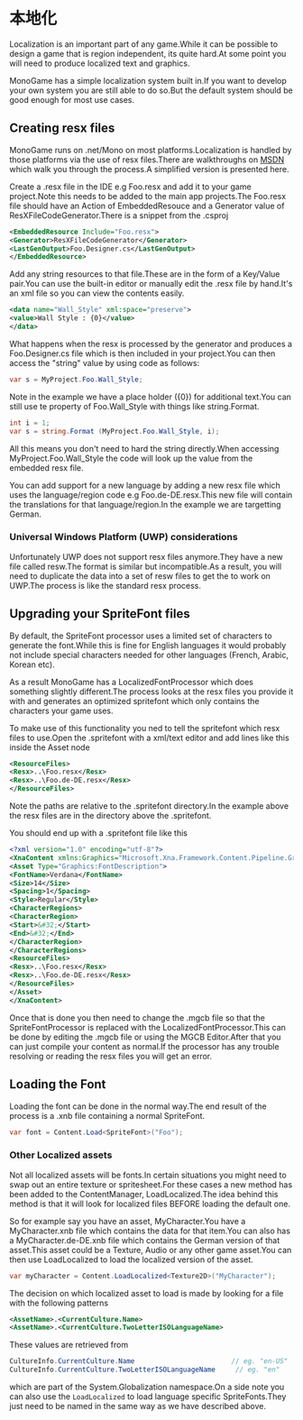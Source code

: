 # 本地化

Localization is an important part of any game.While it can be possible to design a
game that is region independent, its quite hard.At some point you will need to
produce localized text and graphics.

MonoGame has a simple localization system built in.If you want to develop your own
system you are still able to do so.But the default system should be good enough for
most use cases.

## Creating resx files

MonoGame runs on .net/Mono on most platforms.Localization is handled by those platforms
via the use of resx files.There are walkthroughs on [MSDN](https://msdn.microsoft.com/en-us/library/aa992030(v=vs.100).aspx)
which walk you through the process.A simplified version is presented here.

Create a .resx file in the IDE e.g Foo.resx and add it to your game project.Note this needs to be added to the
main app projects.The Foo.resx file should have an Action of EmbeddedResouce and a Generator value of ResXFileCodeGenerator.There is a snippet from the .csproj

```xml
<EmbeddedResource Include="Foo.resx">
<Generator>ResXFileCodeGenerator</Generator>
<LastGenOutput>Foo.Designer.cs</LastGenOutput>
</EmbeddedResource>
```

Add any string resources to that file.These are in the form of a Key/Value pair.You can use the built-in editor
or manually edit the .resx file by hand.It's an xml file so you can view the contents easily.

```xml
<data name="Wall_Style" xml:space="preserve">
<value>Wall Style : {0}</value>
</data>
```

What happens when the resx is processed by the generator and produces a Foo.Designer.cs file which is then
included in your project.You can then access the "string" value by using code as follows:

```csharp
var s = MyProject.Foo.Wall_Style;
```

Note in the example we have a place holder ({0}) for additional text.You can still use te property of Foo.Wall_Style with
things like string.Format.

```csharp
int i = 1;
var s = string.Format (MyProject.Foo.Wall_Style, i);
```

All this means you don't need to hard the string directly.When accessing MyProject.Foo.Wall_Style the code will look up the value from
the embedded resx file.

You can add support for a new language by adding a new resx file which uses the language/region code e.g Foo.de-DE.resx.This new file will contain the translations for that language/region.In the example we are targetting German.

### Universal Windows Platform (UWP) considerations

Unfortunately UWP does not support resx files anymore.They have a new file called resw.The format is similar but
incompatible.As a result, you will need to duplicate the data into a set of resw files to get the to work on UWP.The process is like the standard resx process.

## Upgrading your SpriteFont files

By default, the SpriteFont processor uses a limited set of characters to generate the font.While this is fine for English
languages it would probably not include special characters needed for other languages (French, Arabic, Korean etc).

As a result MonoGame has a LocalizedFontProcessor which does something slightly different.The process looks at the resx
files you provide it with and generates an optimized spritefont which only contains the characters your game uses.

To make use of this functionality you ned to tell the spritefont which resx files to use.Open the .spritefont with a
xml/text editor and add lines like this inside the Asset node

```xml
<ResourceFiles>
<Resx>..\Foo.resx</Resx>
<Resx>..\Foo.de-DE.resx</Resx>
</ResourceFiles>
```

Note the paths are relative to the .spritefont directory.In the example above the resx files are in the directory
above the .spritefont.

You should end up with a .spritefont file like this

```xml
<?xml version="1.0" encoding="utf-8"?>
<XnaContent xmlns:Graphics="Microsoft.Xna.Framework.Content.Pipeline.Graphics">
<Asset Type="Graphics:FontDescription">
<FontName>Verdana</FontName>
<Size>14</Size>
<Spacing>1</Spacing>
<Style>Regular</Style>
<CharacterRegions>
<CharacterRegion>
<Start>&#32;</Start>
<End>&#32;</End>
</CharacterRegion>
</CharacterRegions>
<ResourceFiles>
<Resx>..\Foo.resx</Resx>
<Resx>..\Foo.de-DE.resx</Resx>
</ResourceFiles>
</Asset>
</XnaContent>
```

Once that is done you then need to change the .mgcb file so that the SpriteFontProcessor is replaced with
the LocalizedFontProcessor.This can be done by editing the .mgcb file or using the MGCB Editor.After
that you can just compile your content as normal.If the processor has any trouble resolving or reading the
resx files you will get an error.

## Loading the Font

Loading the font can be done in the normal way.The end result of the process is a .xnb file containing a normal
SpriteFont.

```csharp
var font = Content.Load<SpriteFont>("Foo");
```

### Other Localized assets

Not all localized assets will be fonts.In certain situations you might need to swap out an entire texture or spritesheet.For these cases a new method has been added to the ContentManager, LoadLocalized.The idea behind this method is that it will
look for localized files BEFORE loading the default one.

So for example say you have an asset, MyCharacter.You have a MyCharacter.xnb file which contains the data for that item.You
can also has a MyCharacter.de-DE.xnb file which contains the German version of that asset.This asset could be a Texture, Audio
or any other game asset.You can then use LoadLocalized to load the localized version of the asset.

```csharp
var myCharacter = Content.LoadLocalized<Texture2D>("MyCharacter");
```

The decision on which localized asset to load is made by looking for a file with the following patterns

```xml
<AssetName>.<CurrentCulture.Name>
<AssetName>.<CurrentCulture.TwoLetterISOLanguageName>
```

These values are retrieved from

```csharp
CultureInfo.CurrentCulture.Name                        // eg. "en-US"
CultureInfo.CurrentCulture.TwoLetterISOLanguageName     // eg. "en"
```

which are part of the System.Globalization namespace.On a side note you can also use the `LoadLocalized` to load language
specific SpriteFonts.They just need to be named in the same way as we have described above.
